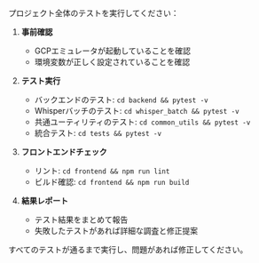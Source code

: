 プロジェクト全体のテストを実行してください：

1. **事前確認**
   - GCPエミュレータが起動していることを確認
   - 環境変数が正しく設定されていることを確認

2. **テスト実行**
   - バックエンドのテスト: `cd backend && pytest -v`
   - Whisperバッチのテスト: `cd whisper_batch && pytest -v`  
   - 共通ユーティリティのテスト: `cd common_utils && pytest -v`
   - 統合テスト: `cd tests && pytest -v`

3. **フロントエンドチェック**
   - リント: `cd frontend && npm run lint`
   - ビルド確認: `cd frontend && npm run build`

4. **結果レポート**
   - テスト結果をまとめて報告
   - 失敗したテストがあれば詳細な調査と修正提案

すべてのテストが通るまで実行し、問題があれば修正してください。